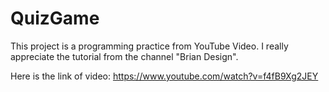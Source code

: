 # QuizGame
This project is a programming practice from YouTube Video. I really appreciate the tutorial from the channel "Brian Design".

Here is the link of video: https://www.youtube.com/watch?v=f4fB9Xg2JEY
